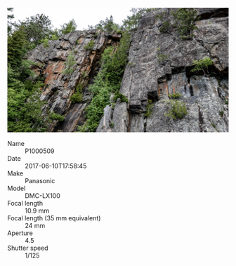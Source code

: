 [![P1000509](/photos/hd/P1000509.jpg)](/photos/full/P1000509.jpg?raw=true)

<dl>
  <dt>Name</dt>
  <dd>P1000509</dd>
  <dt>Date</dt>
  <dd>2017-06-10T17:58:45</dd>
  <dt>Make</dt>
  <dd>Panasonic</dd>
  <dt>Model</dt>
  <dd>DMC-LX100</dd>
  <dt>Focal length</dt>
  <dd>10.9 mm</dd>
  <dt>Focal length (35 mm equivalent)</dt>
  <dd>24 mm</dd>
  <dt>Aperture</dt>
  <dd>4.5</dd>
  <dt>Shutter speed</dt>
  <dd>1/125</dd>
</dl>
